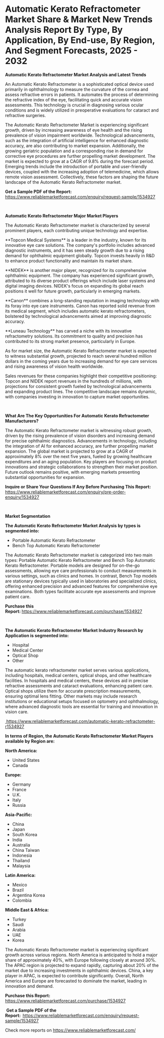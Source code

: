 <p><h1>Automatic Kerato Refractometer Market Share & Market New Trends Analysis Report By Type, By Application, By End-use, By Region, And Segment Forecasts, 2025 - 2032</h1></p><p><strong>Automatic Kerato Refractometer Market Analysis and Latest Trends</strong></p>
<p><p>An Automatic Kerato Refractometer is a sophisticated optical device used primarily in ophthalmology to measure the curvature of the cornea and assess refractive errors in patients. It automates the process of determining the refractive index of the eye, facilitating quick and accurate vision assessments. This technology is crucial in diagnosing various ocular conditions and is widely utilized in preoperative evaluations for cataract and refractive surgeries.</p><p>The Automatic Kerato Refractometer Market is experiencing significant growth, driven by increasing awareness of eye health and the rising prevalence of vision impairment worldwide. Technological advancements, such as the integration of artificial intelligence for enhanced diagnostic accuracy, are also contributing to market expansion. Additionally, the growing geriatric population and a corresponding rise in demand for corrective eye procedures are further propelling market development. The market is expected to grow at a CAGR of 9.8% during the forecast period. Emerging trends include the introduction of portable and user-friendly devices, coupled with the increasing adoption of telemedicine, which allows remote vision assessment. Collectively, these factors are shaping the future landscape of the Automatic Kerato Refractometer market.</p></p>
<p><strong>Get a Sample PDF of the Report:&nbsp;</strong> <a href="https://www.reliablemarketforecast.com/enquiry/request-sample/1534927?utm_campaign=2736&utm_medium=2&utm_source=Github&utm_content=ia&utm_term=04032025&utm_id=automatic-kerato-refractometer">https://www.reliablemarketforecast.com/enquiry/request-sample/1534927</a></p>
<p>&nbsp;</p>
<p><strong>Automatic Kerato Refractometer Major Market Players</strong></p>
<p><p>The Automatic Kerato Refractometer market is characterized by several prominent players, each contributing unique technology and expertise. </p><p>**Topcon Medical Systems** is a leader in the industry, known for its innovative eye care solutions. The company's portfolio includes advanced diagnostic instruments, and it has seen steady growth due to a rising demand for ophthalmic equipment globally. Topcon invests heavily in R&D to enhance product functionality and maintain its market share.</p><p>**NIDEK** is another major player, recognized for its comprehensive ophthalmic equipment. The company has experienced significant growth, attributed to its diverse product offerings which include laser systems and digital imaging devices. NIDEK's focus on expanding its global reach positions it well for future growth, particularly in emerging markets.</p><p>**Canon** combines a long-standing reputation in imaging technology with its foray into eye care instruments. Canon has reported solid revenue from its medical segment, which includes automatic kerato refractometers, bolstered by technological advancements aimed at improving diagnostic accuracy.</p><p>**Luneau Technology** has carved a niche with its innovative refractometry solutions. Its commitment to quality and precision has contributed to its strong market presence, particularly in Europe.</p><p>As for market size, the Automatic Kerato Refractometer market is expected to witness substantial growth, projected to reach several hundred million dollars in the coming years due to increasing demand for eye care services and rising awareness of vision health worldwide.</p><p>Sales revenues for these companies highlight their competitive positioning: Topcon and NIDEK report revenues in the hundreds of millions, with projections for consistent growth fueled by technological advancements and expanding product lines. The competitive landscape remains dynamic, with companies investing in innovation to capture market opportunities.</p></p>
<p>&nbsp;</p>
<p><strong>What Are The Key Opportunities For Automatic Kerato Refractometer Manufacturers?</strong></p>
<p><p>The Automatic Kerato Refractometer market is witnessing robust growth, driven by the rising prevalence of vision disorders and increasing demand for precise ophthalmic diagnostics. Advancements in technology, including the integration of AI for enhanced accuracy, are further propelling market expansion. The global market is projected to grow at a CAGR of approximately 8% over the next five years, fueled by growing healthcare expenditures and an aging population. Key players are focusing on product innovations and strategic collaborations to strengthen their market position. Future outlook remains positive, with emerging markets presenting substantial opportunities for expansion.</p></p>
<p><strong>Inquire or Share Your Questions If Any Before Purchasing This Report:</strong> <a href="https://www.reliablemarketforecast.com/enquiry/pre-order-enquiry/1534927?utm_campaign=2736&utm_medium=2&utm_source=Github&utm_content=ia&utm_term=04032025&utm_id=automatic-kerato-refractometer">https://www.reliablemarketforecast.com/enquiry/pre-order-enquiry/1534927</a></p>
<p>&nbsp;</p>
<p><strong>Market Segmentation</strong></p>
<p><strong>The Automatic Kerato Refractometer Market Analysis by types is segmented into:</strong></p>
<p><ul><li>Portable Automatic Kerato Refractometer</li><li>Bench Top Automatic Kerato Refractometer</li></ul></p>
<p><p>The Automatic Kerato Refractometer market is categorized into two main types: Portable Automatic Kerato Refractometer and Bench Top Automatic Kerato Refractometer. Portable models are designed for on-the-go assessments, allowing eye care professionals to conduct measurements in various settings, such as clinics and homes. In contrast, Bench Top models are stationary devices typically used in laboratories and specialized clinics, offering enhanced precision and advanced features for comprehensive eye examinations. Both types facilitate accurate eye assessments and improve patient care.</p></p>
<p><strong>Purchase this Report:&nbsp;</strong><a href="https://www.reliablemarketforecast.com/purchase/1534927?utm_campaign=2736&utm_medium=2&utm_source=Github&utm_content=ia&utm_term=04032025&utm_id=automatic-kerato-refractometer">https://www.reliablemarketforecast.com/purchase/1534927</a></p>
<p>&nbsp;</p>
<p><strong>The Automatic Kerato Refractometer Market Industry Research by Application is segmented into:</strong></p>
<p><ul><li>Hospital</li><li>Medical Center</li><li>Optical Shop</li><li>Other</li></ul></p>
<p><p>The automatic kerato refractometer market serves various applications, including hospitals, medical centers, optical shops, and other healthcare facilities. In hospitals and medical centers, these devices aid in precise refractive assessments and cataract evaluations, enhancing patient care. Optical shops utilize them for accurate prescription measurements, ensuring optimal lens fitting. Other markets may include research institutions or educational setups focused on optometry and ophthalmology, where advanced diagnostic tools are essential for training and innovation in vision care.</p></p>
<p><a href="https://www.reliablemarketforecast.com/automatic-kerato-refractometer-r1534927?utm_campaign=2736&utm_medium=2&utm_source=Github&utm_content=ia&utm_term=04032025&utm_id=automatic-kerato-refractometer">&nbsp;https://www.reliablemarketforecast.com/automatic-kerato-refractometer-r1534927</a></p>
<p><strong>In terms of Region, the Automatic Kerato Refractometer Market Players available by Region are:</strong></p>
<p>
    <p> <strong> North America: </strong>
        <ul>
            <li>United States</li>
            <li>Canada</li>
        </ul>
        </p> 
    <p> <strong> Europe: </strong>
        <ul>
            <li>Germany</li>
            <li>France</li>
            <li>U.K.</li>
            <li>Italy</li>
            <li>Russia</li>
        </ul>
        </p> 
    <p> <strong> Asia-Pacific: </strong>
        <ul>
            <li>China</li>
            <li>Japan</li>
            <li>South Korea</li>
            <li>India</li>
            <li>Australia</li>
            <li>China Taiwan</li>
            <li>Indonesia</li>
            <li>Thailand</li>
            <li>Malaysia</li>
        </ul>
        </p> 
    <p> <strong> Latin America: </strong>
        <ul>
            <li>Mexico</li>
            <li>Brazil</li>
            <li>Argentina Korea</li>
            <li>Colombia</li>
        </ul>
        </p> 
    <p> <strong> Middle East & Africa: </strong>
        <ul>
            <li>Turkey</li>
            <li>Saudi</li>
            <li>Arabia</li>
            <li>UAE</li>
            <li>Korea</li>
        </ul>
    </p>
    </p>
<p><p>The Automatic Kerato Refractometer market is experiencing significant growth across various regions. North America is anticipated to hold a major share of approximately 40%, with Europe following closely at around 30%. The APAC region is projected to expand rapidly, capturing about 20% of the market due to increasing investments in ophthalmic devices. China, a key player in APAC, is expected to contribute significantly. Overall, North America and Europe are forecasted to dominate the market, leading in innovation and demand.</p></p>
<p><strong>Purchase this Report: </strong><a href="https://www.reliablemarketforecast.com/purchase/1534927?utm_campaign=2736&utm_medium=2&utm_source=Github&utm_content=ia&utm_term=04032025&utm_id=automatic-kerato-refractometer">https://www.reliablemarketforecast.com/purchase/1534927</a></p>
<p>&nbsp;<strong>Get a Sample PDF of the Report:&nbsp;&nbsp;</strong><a href="https://www.reliablemarketforecast.com/enquiry/request-sample/1534927?utm_campaign=2736&utm_medium=2&utm_source=Github&utm_content=ia&utm_term=04032025&utm_id=automatic-kerato-refractometer">https://www.reliablemarketforecast.com/enquiry/request-sample/1534927</a></p>
<p><strong></strong></p>
<p>Check more reports on <a href="https://www.reliablemarketforecast.com/?utm_campaign=2736&utm_medium=2&utm_source=Github&utm_content=ia&utm_term=04032025&utm_id=automatic-kerato-refractometer">https://www.reliablemarketforecast.com/</a></p>
